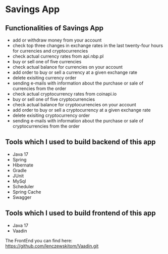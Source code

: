 # Savings App

## Functionalities of Savings App
 - add or withdraw money from your account
 - check top three changes in exchange rates in the last twenty-four hours for currencies and cryptocurrencies
 - check actual currency rates from api.nbp.pl
 - buy or sell one of five currencies
 - check actual balance for currencies on your account
 - add order to buy or sell a currency at a given exchange rate
 - delete exisiting currency order
 - sending e-mails with information about the purchase or sale of currencies from the order
 - check actual cryptocurrency rates from coinapi.io
 - buy or sell one of five cryptocurrencies
 - check actual balance for cryptocurrencies on your account
 - add order to buy or sell a cryptocurrency at a given exchange rate
 - delete exisiting cryptocurrency order
 - sending e-mails with information about the purchase or sale of cryptocurrencies from the order

## Tools which I used to build backend of this app 
 - Java 17
 - Spring
 - Hibernate
 - Gradle
 - JUnit
 - MySql
 - Scheduler
 - Spring Cache
 - Swagger

## Tools which I used to build frontend of this app 
 - Java 17
 - Vaadin

The FrontEnd you can find here: https://github.com/lenczewskitom/Vaadin.git

